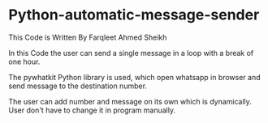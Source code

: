 # Python-automatic-message-sender

This Code is Written By Farqleet Ahmed Sheikh

In this Code the user can send a single message in a loop with a break of one hour.

The pywhatkit Python library is used, which open whatsapp in browser and send message to the destination number.

The user can add number and message on its own which is dynamically. User don't have to change it in program manually.
